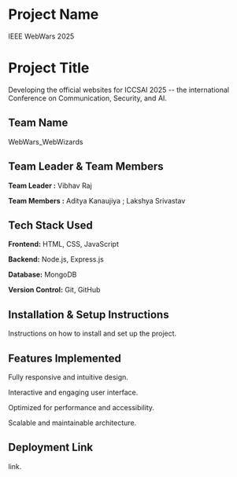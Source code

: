 # Project Name 
 IEEE WebWars 2025
# Project Title

 Developing the official websites for ICCSAI 2025 -- the international Conference on Communication, Security, and AI.

## Team Name 
 WebWars_WebWizards

## Team Leader & Team Members
 **Team Leader :**
 Vibhav Raj
 
 **Team Members :**
 Aditya Kanaujiya ; 
 Lakshya Srivastav 
                
## Tech Stack Used
**Frontend:**
HTML, CSS, JavaScript

**Backend:**
Node.js, Express.js

**Database:**
MongoDB

**Version Control:**
Git, GitHub

## Installation & Setup Instructions

Instructions on how to install and set up the project.

## Features Implemented
Fully responsive and intuitive design.

Interactive and engaging user interface.

Optimized for performance and accessibility.

Scalable and maintainable architecture.

## Deployment Link

link.
